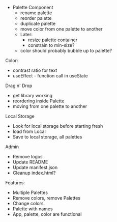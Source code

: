 * Palette Component
  * rename palette
  * reorder palette
  * duplicate palette
  * move color from one palette to another
  * Later:
    * resize palette container
    * constrain to min-size?
  * color should probably bubble up to palette?

Color:
  * contrast ratio for text
  * useEffect - function call in useState

Drag n' Drop
  * get library working
  * reordering inside Palette
  * moving from one palette to another

Local Storage
  * Look for local storage before starting fresh
  * load from Local
  * Save to local storage, all palettes

Admin
  * Remove logos
  * Update README
  * Update manifest.json
  * Cleanup index.html?

Features:
  * Multiple Palettes
  * Remove colors, remove Palettes
  * Change colors
  * Palette with names
  * App, palette, color are functional
